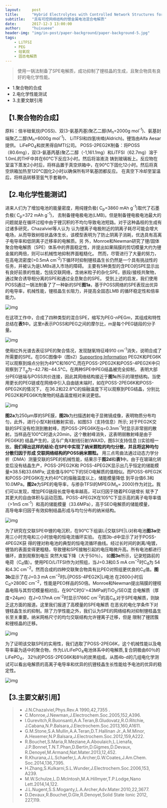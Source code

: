 ```yaml
---
layout:     post
title:      "Hybrid Electrolytes with Controlled Network Structures for Lithium Metal Batteries"
subtitle:   "具有可控网络结构的锂金属电池混合电解质"
date:       2017-12-3 13:00:00
author:     "huixueee"
header-img: "img/in-post/paper-background/paper-background-5.jpg"
tags: 
    - LiTFSI
    - PEG
    - 硅氧烷
    - 固态电解质
---
```


> 使用一锅法制备了SPE电解质，成功抑制了锂枝晶的生成，且聚合物具有良好的电化学性能。

* 1.聚合物的合成
* 2.电化学性能测试
* 3.主要文献引用

## 【1.聚合物的合成】
原料：倍半硅氧烷(POSS)、双(3-氨基丙基)聚乙二醇(M<sub>n</sub>=2000g mol<sup>-1</sup>)、氨基封端聚乙二醇(M<sub>n</sub>=6000g mol<sup>-1</sup>)、 LiTFSI和四氢呋喃(Aldrich)。锂箔由Alfa Aesar提供。 LiFePO<sub>4</sub>和炭黑得自MTI公司。
POSS-2PEG2K制备：将POSS（80.6mg），双(3-氨基丙基)聚乙二醇（-1,161.1mg）和LiTFSI（62.7mg）溶于1.0mL的THF中并在60℃下反应3小时。然后将溶液浇
铸到玻璃板上。反应物在室温下蒸发2小时后，将样品置于真空烘箱中，在90℃下固化12小时。然后将真空烘箱加热至120℃固化2小时以确保所有环氧基团都反应。
在真空下冷却至室温后，将样品转移至氩气手套箱中。
   
## 【2.电化学性能测试】
进来人们为了增加电池的能量密度，用纯锂负极( C<sub>p</sub>=3860 mAh g<sup>-1</sup>)取代了石墨负极( C<sub>p</sub>=372 mAh g<sup>-1</sup>)，
去制备锂电极电池(LMB)。但是制备锂电极电池最大的问题就是在循环过程中由于锂沉积的不均匀导致电池短路。对于这种晶枝的生成有过诸多研究，Chazalviel等人认为
认为锂离子电极附近的阴离子耗尽可能会增大电场，从而导致树枝状晶体生长，该模型表明为了防止阴离子消耗，优选具有高离子电导率和低阴离子迁移率的电解质。另
外，Monroe和Newman研究了锂/固体聚合物电解质（SPE）体系中的界面稳定性，并提出如果隔膜的剪切模量大约为锂金属的两倍，则可以机械性地抑制界面粗糙化。
然而，尽管进行了大量的努力，在高电流密度(>0.5mA cm<sup>-2</sup>)下循环时抑制锂枝晶生长仍然是一个具有挑战性的任务，并被认为是LMBs进入市场的障碍。
主要有5种类型的含PEO的SPE显示出有良好前景的性能，包括交联网络，含纳米粒子的杂化SPE，嵌段/接枝共聚物，通过聚合诱导相分离的SPE和通过全息聚合的SPE。
受到上述的启发，我们使用POSS通过一锅法制备了了一种新的SPE**图1a**，基于POSS网络的SPE表现出优异的电导率，机械性能，锂枝晶生长阻力，并提高全固态LMB
的循环稳定性和倍率能力。

![img](/img/in-post/post-5/post-1.jpg)

在这项工作中，合成了四种类型的混合SPE，缩写为PEG-*n*PEG*m*，其组成和特性总结在**表1**中。这里n表示POSS和PEG之间的摩尔比，m是每个PEG链段的分子量。

![img](/img/in-post/post-5/post-2.jpg)

使用红外光谱去表征SPE的聚合情况，发现醚氧特征峰910 cm<sup>-1</sup>消失，说明合成了所需要的SPE。在DSC图像中（图s2）[Supporting Information](http://onlinelibrary.wiley.com/store/10.1002/adma.201502059/asset/supinfo/adma201502059-sup-0001-S1.pdf?v=1&s=97d5417f440afca1d8c0dfa8eec5d0716acdce6d)
PEG2K和PEG6K可以观察到熔点分别为49℃和160℃,而在POSS-2PEG2K和POSS-4PEG2K中只观察到了T<sub>g</sub>为−42.7和−44.5℃。在两种SPE中PEG结晶被完全抑制，
表明大部分PEG链端与POSS共价连接，因此其网络结构接近于**图1c**所示的理想结构。当使用更长的PEG链或在网络中引入自由链末端时，如在POSS-2PEG6K和POSS-6PEG2K的情况下，
在36.2和22.8℃的熔融温度下可以观察到PEG结晶，分别比PEG2K和PEG6K均聚物的结晶温度相对来说更低。

![img](/img/in-post/post-5/post-3.jpg)

**图2a**为250μm厚的SPE膜，**图2b**为扫描透射电子显微镜成像，表明物质分布均匀，此外，进行小型X射线散射实验，如图S3（支持信息）所示; 对于PEG2K交
联的SPE没有检测到散射峰，而POSS-2PEG6K在q=0.3nm<sup>-1</sup>时显示非常弱的散射。当样品在100℃时退火20min，这个散射峰消失，这表明弱散射峰是由于PEG6K的
结晶产生的，这与广角X射线衍射(WAXD，图S3(支持信息 ))实验相一致。**我们得出这样的结论:在SPE中实现了纳米颗粒的均匀分散，并且将这种均匀分散归因于形成
交联网络结构的POSS纳米颗粒。** 用三点弯曲法通过动态力学分析（DMA）测量交联的SPE的机械性能，结果示于**图2d**和**表1**中。由于在玻璃化转变后没有结晶生产，POSS-2PEG2K和
POSS-4PEG2K显示出几乎恒定的储能模量≈38.5和33.6MPa; 这些值与90℃下的SEO电解质的值相似。而POSS-6PEG2K和POSS-2PEG6K在大约40℃的熔融温度以上，储能模量降低
到平台值6.3和10.0MPa。**图2e**为SPE的电导率，与掺杂TFSI的MPEG(M<sub>n</sub>= 2000)作为对比。我们可以发现，增加PEG链段长度导电率越高，可以归因于随着PEG链增长
赋予了其更大的自由体积与运动范围。POSS-4PEG2K在105℃下显示高的离子电导率值（>1mS cm<sup>-1</sup>）和高的储能模量（33.6MPa），高于SEO电解质的储能模量，   
高导电率归因于有效抑制结晶形成与均匀分布的纳米结构。

![img](/img/in-post/post-5/post-4.jpg)

为了研究在交联SPE中锂的电沉积，在90℃下组装Li|交联SPE|Li对称电池**图3a**使用三小时充电和三小时放电的恒电流循环实验。 在图3b-d中显示了对于POSS-4PEG2K获
得的锂对称电池的典型的恒电流循环曲线。经过长时间的剥离/电镀，锂箔的表面变得更粗糙，导致锂和SPE接触引起的电压略微升高。所有电池都进行循环，直到观察到电压
突然大幅下降（大于50％）。 如**图3e**所示，记录短路前的电荷（C<sub>d</sub>值）。使用PEO/LiTFSI作为对照组，当J=0.3和0.5 mA cm<sup>−2</sup>时C<sub>d</sub>为
54和4.3C cm<sup>−2</sup>。然而合成的四种交联聚合物具有比PEO对照组更优良的C<sub>d</sub>值。**图3b**显示了在J=0.3 mA cm<sup>−2</sup>时Li|POSS-4PEG2K|Li电池
在2600小时后C<sub>d</sub>>2808C cm<sup>−2</sup>，性能是PEO样品的50倍。Monroe和Newman提出隔膜的锂枝晶电阻与其剪切模量相对应。在90℃时G'=43MPa的TiO<sub>2</sub>/SEO混
合电解质（厚度=24μm）在J=0.17mA cm<sup>-2</sup>时显示1766C cm<sup>-2</sup>的高C<sub>d</sub>,对于SPE电解质，则缺乏这方面的报道。这里我们报道了高模量的SPE电解质
在恶劣的电化学条件下对锂枝晶生长的抑制。除了力学性能之外，我们认为SPE的网络结构对抑制锂枝晶生长至关重要。纳米网格尺寸的均匀交联结构允许锂离子迁移，但是
限制了锂团簇和锂枝晶的迁移。

![img](/img/in-post/post-5/post-5.jpg)

为了证明该交联SPE的实用性，我们选取了POSS-2PEG6K，这个机械性能以及电导率最为适中的聚合物，作为Li/LiFePO<sub>4</sub>电池体系中的电解质,复合阴极由60％的LiFePO<sub>4</sub>，
32％的POSS-2PEG6K和8％的炭黑组成。从图4b-d的几组电化学测试可以看出电解质的高离子电导率和优异的抗锂枝晶生长性能给予电池的优异的稳定性。

![img](/img/in-post/post-5/post-6.jpg)

## 【3.主要文献引用】
> * J.N.Chazalviel,Phys.Rev.A 1990,42,7355 .
> * C.Monroe,J.Newman,J.Electrochem.Soc.2005,152,A396.
> * I.Gurevitch,R.Buonsanti,A.A.Teran,B.Gludovatz,R.O.Ritchie,
    J.Cabana,N.P.Balsara,J.Electrochem.Soc.2013,160,A1611.
> * G.M.Stone,S.A.Mullin,A.A.Teran,D.T.Hallinan Jr.,A.M.Minor,
    A.Hexemer,N.P.Balsara,J.Electrochem.Soc.2012,159,A222.
> * R.Bouchet,S.Maria,R.Meziane,A.Aboulaich,L.Lienafa,
    J.P.Bonnet,T.N.T.Phan,D.Bertin,D.Gigmes,D.Devaux,
    R.Denoyel,M.Armand,Nat.Mater.2013,12,452.
> * R.Khurana,J.L.Schaefer,L.A.Archer,G.W.Coates,J.Am.Chem.
    Soc.2014,136,7395.
> * H.Zhang,S.Kulkarni,S.L.Wunder,J.Electrochem.Soc.2006,153,
    A239.
> * M.W.Schulze,L.D.McIntosh,M.A.Hillmyer,T.P.Lodge,Nano
    Lett.2014,14,122.
> * J.L.Nugent,S.S.Moganty,L.A.Archer,Adv.Mater.2010,22,3677.
> * D.Devaux,R.Bouchet,D.Gle,R.Denoyel,Solid State Ionic 2012,
    227,119.






